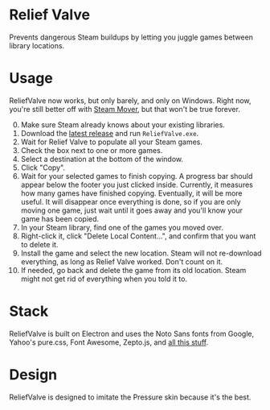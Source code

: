 # Relief Valve
Prevents dangerous Steam buildups by letting you juggle games
between library locations.

# Usage
ReliefValve now works, but only barely, and only on Windows.
Right now, you're still better off with
[Steam Mover][], but that won't
be true forever.

0.  Make sure Steam already knows about your existing libraries.
1.  Download the [latest release][] and run `ReliefValve.exe`.
2.  Wait for Relief Valve to populate all your Steam games.
3.  Check the box next to one or more games.
4.  Select a destination at the bottom of the window.
5.  Click "Copy".
6.  Wait for your selected games to finish copying.
    A progress bar should appear below the footer you just clicked inside.
    Currently, it measures how many games have finished copying.
    Eventually, it will be more useful.
    It will disappear once everything is done, so if you are only moving one
    game, just wait until it goes away and you'll know your game has been copied.
7.  In your Steam library, find one of the games you moved over.
8.  Right-click it, click "Delete Local Content...", and confirm that you want to delete it.
9.  Install the game and select the new location. Steam will not re-download everything,
    as long as Relief Valve worked. Don't count on it.
10. If needed, go back and delete the game from its old location. Steam might not
    get rid of everything when you told it to.

# Stack
ReliefValve is built on Electron and uses the Noto Sans fonts from Google,
Yahoo's pure.css, Font Awesome, Zepto.js, and
[all this stuff][npm dependencies].

# Design
ReliefValve is designed to imitate the Pressure skin because it's the best.

[Steam Mover]: http://www.traynier.com/software/steammover
[latest release]: https://github.com/mathphreak/ReliefValve/releases/latest
[npm dependencies]: https://github.com/mathphreak/ReliefValve/blob/v0.1/package.json#L6-L20
